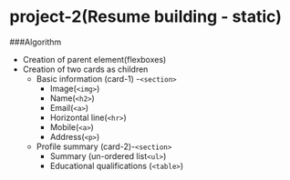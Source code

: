 # project-2(Resume building - static)

###Algorithm

* Creation of parent element(flexboxes)
* Creation of two cards as children
    * Basic information (card-1) -`<section>`
      * Image(`<img>`)
      * Name(`<h2>`)
      * Email(`<a>`)
      * Horizontal line(`<hr>`)
      * Mobile(`<a>`)
      * Address(`<p>`)
    * Profile summary (card-2)-`<section>`
        * Summary (un-ordered list`<ul>`)
        * Educational qualifications (`<table>`)